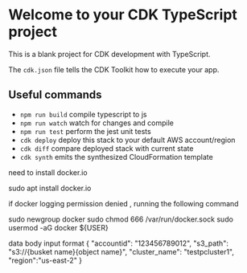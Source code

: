 # Welcome to your CDK TypeScript project

This is a blank project for CDK development with TypeScript.

The `cdk.json` file tells the CDK Toolkit how to execute your app.

## Useful commands

* `npm run build`   compile typescript to js
* `npm run watch`   watch for changes and compile
* `npm run test`    perform the jest unit tests
* `cdk deploy`      deploy this stack to your default AWS account/region
* `cdk diff`        compare deployed stack with current state
* `cdk synth`       emits the synthesized CloudFormation template


need   to install docker.io

sudo apt install docker.io


if docker logging permission denied , running the following command

sudo newgroup docker
sudo chmod 666 /var/run/docker.sock
sudo usermod -aG docker ${USER}


data body input format
{ "accountid": "123456789012", "s3_path": "s3://{busket name}{object name}", "cluster_name": "testpcluster1", "region":"us-east-2" }
